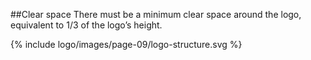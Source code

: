 ##Clear space
There must be a minimum clear space around the logo, equivalent to 1/3 of the logo’s height.

{% include logo/images/page-09/logo-structure.svg %}